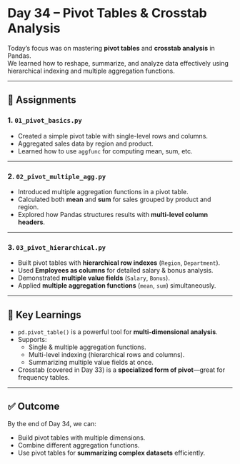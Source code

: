# Day 34 – Pivot Tables & Crosstab Analysis

Today’s focus was on mastering **pivot tables** and **crosstab analysis** in Pandas.  
We learned how to reshape, summarize, and analyze data effectively using hierarchical indexing and multiple aggregation functions.

---

## 📂 Assignments

### 1. `01_pivot_basics.py`
- Created a simple pivot table with single-level rows and columns.
- Aggregated sales data by region and product.
- Learned how to use `aggfunc` for computing mean, sum, etc.

---

### 2. `02_pivot_multiple_agg.py`
- Introduced multiple aggregation functions in a pivot table.
- Calculated both **mean** and **sum** for sales grouped by product and region.
- Explored how Pandas structures results with **multi-level column headers**.

---

### 3. `03_pivot_hierarchical.py`
- Built pivot tables with **hierarchical row indexes** (`Region`, `Department`).
- Used **Employees as columns** for detailed salary & bonus analysis.
- Demonstrated **multiple value fields** (`Salary`, `Bonus`).
- Applied **multiple aggregation functions** (`mean`, `sum`) simultaneously.

---

## 📌 Key Learnings
- `pd.pivot_table()` is a powerful tool for **multi-dimensional analysis**.
- Supports:
  - Single & multiple aggregation functions.
  - Multi-level indexing (hierarchical rows and columns).
  - Summarizing multiple value fields at once.
- Crosstab (covered in Day 33) is a **specialized form of pivot**—great for frequency tables.

---

## ✅ Outcome
By the end of Day 34, we can:
- Build pivot tables with multiple dimensions.
- Combine different aggregation functions.
- Use pivot tables for **summarizing complex datasets** efficiently.